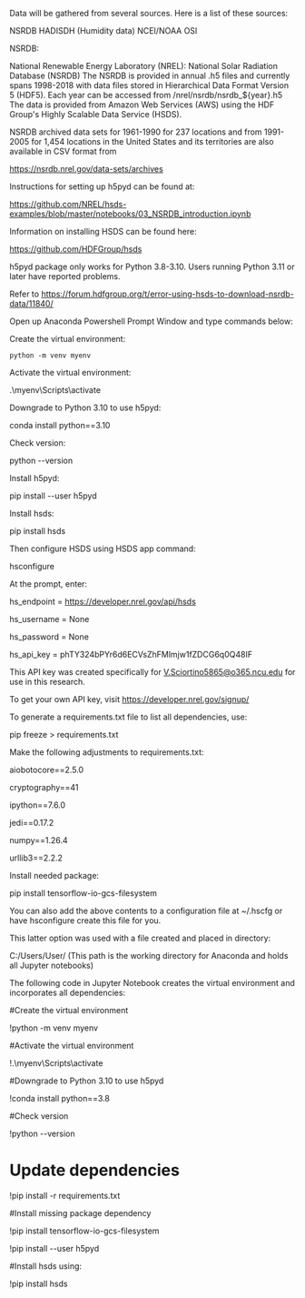 Data will be gathered from several sources. Here is a list of these sources:

NSRDB
HADISDH (Humidity data)
NCEI/NOAA
OSI

NSRDB:

National Renewable Energy Laboratory (NREL): National Solar Radiation Database (NSRDB)
The NSRDB is provided in annual .h5 files and currently spans 1998-2018 with data files stored in Hierarchical Data Format Version 5 (HDF5).
Each year can be accessed from /nrel/nsrdb/nsrdb_${year}.h5
The data is provided from Amazon Web Services (AWS) using the HDF Group's Highly Scalable Data Service (HSDS).

NSRDB archived data sets for 1961-1990 for 237 locations and from 1991-2005 for 1,454 locations in the United States and its territories are also available in CSV format from

https://nsrdb.nrel.gov/data-sets/archives

Instructions for setting up h5pyd can be found at:

https://github.com/NREL/hsds-examples/blob/master/notebooks/03_NSRDB_introduction.ipynb

Information on installing HSDS can be found here:

https://github.com/HDFGroup/hsds

h5pyd package only works for Python 3.8-3.10. Users running Python 3.11 or later have reported problems. 

Refer to https://forum.hdfgroup.org/t/error-using-hsds-to-download-nsrdb-data/11840/

Open up Anaconda Powershell Prompt Window and type commands below:

Create the virtual environment:

    python -m venv myenv

Activate the virtual environment:

   .\myenv\Scripts\activate

Downgrade to Python 3.10 to use h5pyd:

   conda install python==3.10

Check version:

   python --version

Install h5pyd:

   pip install --user h5pyd

Install hsds:

   pip install hsds

Then configure HSDS using HSDS app command:

   hsconfigure
   

At the prompt, enter:

   hs_endpoint = https://developer.nrel.gov/api/hsds
   
   hs_username = None
   
   hs_password = None
   
   hs_api_key = phTY324bPYr6d6ECVsZhFMlmjw1fZDCG6q0Q48IF
   

This API key was created specifically for V.Sciortino5865@o365.ncu.edu for use in this research.

To get your own API key, visit https://developer.nrel.gov/signup/

To generate a requirements.txt file to list all dependencies, use:

   pip freeze > requirements.txt

Make the following adjustments to requirements.txt:

   aiobotocore==2.5.0
   
   cryptography==41
   
   ipython==7.6.0

   jedi==0.17.2
   
   numpy==1.26.4
   
   urllib3==2.2.2

Install needed package:

   pip install tensorflow-io-gcs-filesystem

You can also add the above contents to a configuration file at ~/.hscfg or have hsconfigure create this file for you.

This latter option was used with a file created and placed in directory:

   C:/Users/User/        (This path is the working directory for Anaconda and holds all Jupyter notebooks)

The following code in Jupyter Notebook creates the virtual environment and incorporates all dependencies:

#Create the virtual environment

!python -m venv myenv

#Activate the virtual environment

!.\myenv\Scripts\activate

#Downgrade to Python 3.10 to use h5pyd

!conda install python==3.8

#Check version

!python --version

# Update dependencies

!pip install -r requirements.txt

#Install missing package dependency

!pip install tensorflow-io-gcs-filesystem

!pip install --user h5pyd

#Install hsds using:

!pip install hsds

